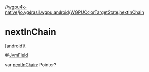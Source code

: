 //[wgpu4k-native](../../../index.md)/[io.ygdrasil.wgpu.android](../index.md)/[WGPUColorTargetState](index.md)/[nextInChain](next-in-chain.md)

# nextInChain

[android]\

@[JvmField](https://kotlinlang.org/api/core/kotlin-stdlib/kotlin.jvm/-jvm-field/index.html)

var [nextInChain](next-in-chain.md): Pointer?